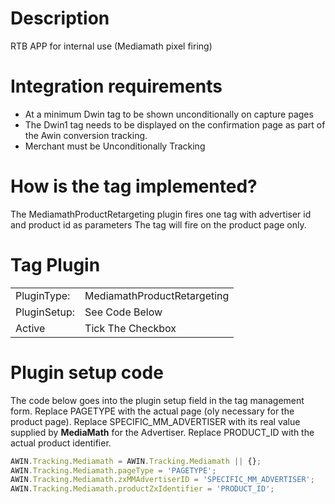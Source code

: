 
# Description

RTB APP for internal use (Mediamath pixel firing)

# Integration requirements

- At a minimum Dwin tag to be shown unconditionally on capture pages
- The Dwin1 tag needs to be displayed on the confirmation page as part
  of the Awin conversion tracking.
- Merchant must be Unconditionally Tracking

# How is the tag implemented?

The MediamathProductRetargeting plugin fires one tag with advertiser id
and product id as parameters The tag will fire on the product page only.

# Tag Plugin

|              |                             |
|--------------|-----------------------------|
| PluginType:  | MediamathProductRetargeting |
| PluginSetup: | See Code Below              |
| Active       | Tick The Checkbox           |

# Plugin setup code

The code below goes into the plugin setup field in the tag management
form. Replace PAGETYPE with the actual page (oly necessary for the
product page). Replace SPECIFIC_MM_ADVERTISER with its real value
supplied by **MediaMath** for the Advertiser. Replace PRODUCT_ID with
the actual product identifier.


``` javascript
AWIN.Tracking.Mediamath = AWIN.Tracking.Mediamath || {};
AWIN.Tracking.Mediamath.pageType = 'PAGETYPE';
AWIN.Tracking.Mediamath.zxMMAdvertiserID = 'SPECIFIC_MM_ADVERTISER';
AWIN.Tracking.Mediamath.productZxIdentifier = 'PRODUCT_ID';
```


